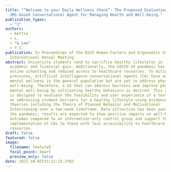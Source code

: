 ```yaml
---
title: "“Welcome to your Daily Wellness Check”: The Proposed Evaluation of a
  SMS-based Conversational Agent for Managing Health and Well-being."
publication_types:
  - "1"
authors:
  - Kettle
  - L.
  - "& Lee"
  - Y-C.
publication: In Proceedings of the 65th Human Factors and Ergonomics Society
  International Annual Meeting.
abstract: University students tend to sacrifice healthy lifestyles in favor of
  academic and financial gain. Additionally, the COVID-19 pandemic has led to
  online schooling and reduced access to healthcare resources. To mitigate these
  pressures, artificial intelligence conversational agents (CA) have addressed
  mental wellness in the general population but are yet to address physical
  well-being. Therefore, a CA that can address barriers and improve physical and
  mental well-being by cultivating healthy behaviors is desired. This research
  is designed to evaluate the feasibility and user experience of a text-based CA
  on addressing student barriers for a healthy lifestyle using evidence-based
  theories including the Theory of Planned Behavior and Motivational
  Interviewing over a two-week timeframe. Data collection has been paused due to
  the pandemic; results are expected to show positive impacts on well-being
  outcomes compared to an information-only control group and support the
  implementation of CAs to those with less accessibility to healthcare
  resources.
draft: false
featured: false
image:
  filename: featured
  focal_point: Smart
  preview_only: false
date: 2021-10-05T23:12:23.370Z
---
```


